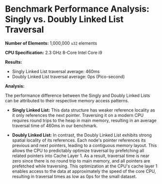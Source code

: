 # Benchmark Performance Analysis: Singly vs. Doubly Linked List Traversal

**Number of Elements:** 1,000,000 `u32` elements

**CPU Specification:** 2.3 GHz 8-Core Intel Core i9

**Results:**

- Singly Linked List traversal average: 460ms
- Doubly Linked List traversal average: 0ps (Pico-second)

**Analysis:**

The performance difference between the Singly and Doubly Linked Lists can be attributed to their respective memory access patterns.

- **Singly Linked List:** This data structure has weaker reference locality as it only references the next pointer. Traversing it on a modern CPU requires round trips to the heap in main memory, resulting in an average traversal time of 460ms in our benchmark.

- **Doubly Linked List:** In contrast, the Doubly Linked List exhibits strong spatial locality of its references. Each node's pointer references its previous and next pointers, leading to a contiguous memory layout. This allows the CPU to predictably optimize traversal by prefetching all related pointers into Cache Layer 1. As a result, traversal time is near zero since there is no round trip to main memory, and all pointers are prefetched while traversing. This optimization at the CPU's cache layer 1 enables access to the data at approximately the speed of the core CPU, resulting in traversal times as low as 0ps for the small dataset.
